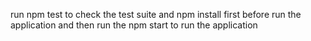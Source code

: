 run npm test to check the test suite and
npm install first before run the application
and then run the npm start to run the application

